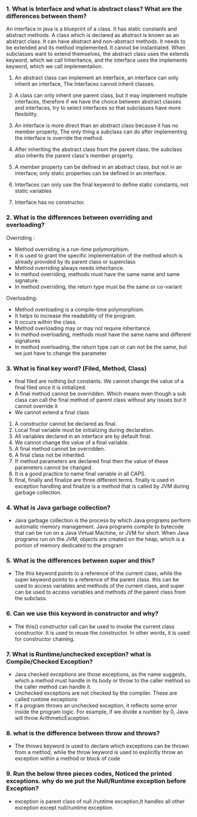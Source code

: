### 1. What is Interface and what is abstract class? What are the differences between them?

An interface in java is a blueprint of a class. It has static constants and abstract methods.
A class which is declared as abstract is known as an abstract class. It can have abstract and non-abstract methods. It needs to be extended and its method implemented. It cannot be instantiated.
When subclasses want to extend themselves, the abstract class uses the extends keyword, which we call Inheritance, and the interface uses the implements keyword, which we call implementation.

1)	An abstract class can implement an interface, an interface can only inherit an interface, The Interfaces cannot inherit classes.

2)	A class can only inherit one parent class, but it may implement multiple interfaces, therefore if we have the choice between abstract classes and interfaces, try to select interfaces so that subclasses have more flexibility.

3)	An interface is more direct than an abstract class because it has no member property, The only thing a subclass can do after implementing the interface is override the method.

4)	After inheriting the abstract class from the parent class, the subclass also inherits the parent class's member property.

5)	A member property can be defined in an abstract class, but not in an interface; only static properties can be defined in an interface.

6)	Interfaces can only use the final keyword to define static constants, not static variables

7)	Interface has no constructor.

### 2. What is the differences between overriding and overloading?

Overriding :
- Method overriding is a run-time polymorphism.
- It is used to grant the specific implementation of the method which is already provided by its parent class or superclass
- Method overriding always needs inheritance.
- In method overriding, methods must have the same name and same signature.
- In method overriding, the return type must be the same or co-variant

Overloading:
- Method overloading is a compile-time polymorphism.
- It helps to increase the readability of the program.
- It occurs within the class.
- Method overloading may or may not require inheritance.
- In method overloading, methods must have the same name and different signatures
- In method overloading, the return type can or can not be the same, but we just have to change the parameter

### 3.	What is final key word? (Filed, Method, Class)
- final filed are nothing but constants. We cannot change the value of a final filed once it is initialized.
- A final method cannot be overridden. Which means even though a sub class can call the final method of parent class without any issues but it cannot override it
- We cannot extend a final class
1) A constructor cannot be declared as final.
2) Local final variable must be initializing during declaration.
3) All variables declared in an interface are by default final.
4) We cannot change the value of a final variable.
5) A final method cannot be overridden.
6) A final class not be inherited.
7) If method parameters are declared final then the value of these parameters cannot be changed.
8) It is a good practice to name final variable in all CAPS.
9) final, finally and finalize are three different terms. finally is used in exception handling and finalize is a method that is called by JVM during garbage collection.

### 4.	What is Java garbage collection?
- Java garbage collection is the process by which Java programs perform automatic memory management. Java programs compile to bytecode that can be run on a Java Virtual Machine, or JVM for short. When Java programs run on the JVM, objects are created on the heap, which is a portion of memory dedicated to the program

### 5.	What is the differences between super and this?
- The this keyword points to a reference of the current class, while the super keyword points to a reference of the parent class. this can be used to access variables and methods of the current class, and super can be used to access variables and methods of the parent class from the subclass.

### 6.	Can we use this keyword in constructor and why?
- The this() constructor call can be used to invoke the current class constructor. It is used to reuse the constructor. In other words, it is used for constructor chaining.

### 7.	What is Runtime/unchecked exception? what is Compile/Checked Exception?
- Java checked exceptions are those exceptions, as the name suggests, which a method must handle in its body or throw to the caller method so the caller method can handle it.
- Unchecked exceptions are not checked by the compiler. These are called runtime exceptions
- If a program throws an unchecked exception, it reflects some error inside the program logic. For example, if we divide a number by 0, Java will throw ArithmeticException:

### 8.	what is the difference between throw and throws?
- The throws keyword is used to declare which exceptions can be thrown from a method, while the throw keyword is used to explicitly throw an exception within a method or block of code

### 9.	Run the below three pieces codes, Noticed the printed exceptions.  why do we put the Null/Runtime exception before Exception?
- exception is parent class of null /runtime exception,It handles all other exception except null/runtime exception. 
